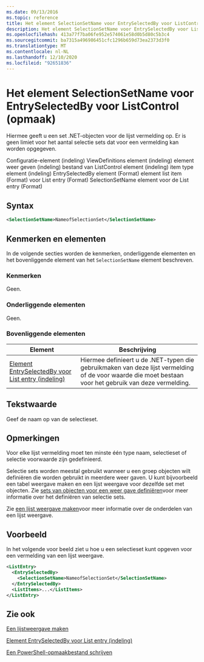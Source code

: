 ```yaml
---
ms.date: 09/13/2016
ms.topic: reference
title: Het element SelectionSetName voor EntrySelectedBy voor ListControl (opmaak)
description: Het element SelectionSetName voor EntrySelectedBy voor ListControl (opmaak)
ms.openlocfilehash: 413a77f7ba06fe952e574061e58d0b5d80c5b3c4
ms.sourcegitcommit: ba7315a496986451cfc1296b659d73ea2373d3f0
ms.translationtype: MT
ms.contentlocale: nl-NL
ms.lasthandoff: 12/10/2020
ms.locfileid: "92651836"
---
```

# <a name="selectionsetname-element-for-entryselectedby-for-listcontrol-format"></a>Het element SelectionSetName voor EntrySelectedBy voor ListControl (opmaak)

Hiermee geeft u een set .NET-objecten voor de lijst vermelding op. Er is geen limiet voor het aantal selectie sets dat voor een vermelding kan worden opgegeven.

Configuratie-element (indeling) ViewDefinitions element (indeling) element weer geven (indeling) bestand van ListControl element (indeling) item type element (indeling) EntrySelectedBy element (Format) element list item (Format) voor List entry (Format) SelectionSetName element voor de List entry (Format)

## <a name="syntax"></a>Syntax

```xml
<SelectionSetName>NameofSelectionSet</SelectionSetName>
```

## <a name="attributes-and-elements"></a>Kenmerken en elementen

In de volgende secties worden de kenmerken, onderliggende elementen en het bovenliggende element van het `SelectionSetName` element beschreven.

### <a name="attributes"></a>Kenmerken

Geen.

### <a name="child-elements"></a>Onderliggende elementen

Geen.

### <a name="parent-elements"></a>Bovenliggende elementen

|Element|Beschrijving|
|-------------|-----------------|
|[Element EntrySelectedBy voor List entry (indeling)](./entryselectedby-element-for-listentry-for-listcontrol-format.md)|Hiermee definieert u de .NET-typen die gebruikmaken van deze lijst vermelding of de voor waarde die moet bestaan voor het gebruik van deze vermelding.|

## <a name="text-value"></a>Tekstwaarde

Geef de naam op van de selectieset.

## <a name="remarks"></a>Opmerkingen

Voor elke lijst vermelding moet ten minste één type naam, selectieset of selectie voorwaarde zijn gedefinieerd.

Selectie sets worden meestal gebruikt wanneer u een groep objecten wilt definiëren die worden gebruikt in meerdere weer gaven. U kunt bijvoorbeeld een tabel weergave maken en een lijst weergave voor dezelfde set met objecten. Zie [sets van objecten voor een weer gave definiëren](./defining-selection-sets.md)voor meer informatie over het definiëren van selectie sets.

Zie [een lijst weergave maken](./creating-a-list-view.md)voor meer informatie over de onderdelen van een lijst weergave.

## <a name="example"></a>Voorbeeld

In het volgende voor beeld ziet u hoe u een selectieset kunt opgeven voor een vermelding van een lijst weergave.

```xml
<ListEntry>
  <EntrySelectedBy>
    <SelectionSetName>NameofSelectionSet</SelectionSetName>
  </EntrySelectedBy>
  <ListItems>...</ListItems>
</ListEntry>
```

## <a name="see-also"></a>Zie ook

[Een lijstweergave maken](./creating-a-list-view.md)

[Element EntrySelectedBy voor List entry (indeling)](./entryselectedby-element-for-listentry-for-listcontrol-format.md)

[Een PowerShell-opmaakbestand schrijven](./writing-a-powershell-formatting-file.md)
